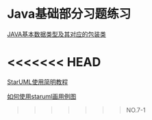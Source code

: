 # Java基础部分习题练习

[JAVA基本数据类型及其对应的包装类](https://blog.csdn.net/yangyechi/article/details/82530447)

<<<<<<< HEAD
=======
[StarUML使用简明教程](https://blog.csdn.net/luansha0/article/details/82260678)

[如何使用staruml画用例图](https://jingyan.baidu.com/article/e8cdb32b5cdf9137052bad93.html)
>>>>>>> NO.7-1

